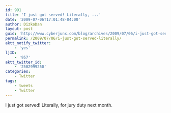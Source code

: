 ```yaml
---
id: 991
title: 'I just got served! Literally, ...'
date: '2009-07-06T17:01:48-04:00'
author: DizkoDan
layout: post
guid: 'http://www.cyberjunx.com/blog/archives/2009/07/06/i-just-got-served-literally/'
permalink: /2009/07/06/i-just-got-served-literally/
aktt_notify_twitter:
    - 'yes'
ljID:
    - '957'
aktt_twitter_id:
    - '2502999250'
categories:
    - Twitter
tags:
    - tweets
    - Twitter
---
```


I just got served! Literally, for jury duty next month.